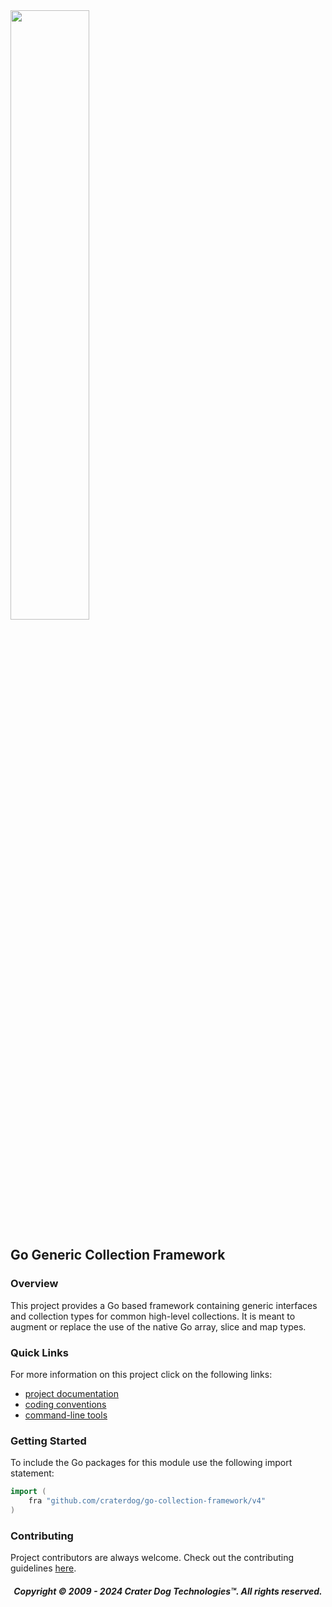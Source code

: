 <img src="https://craterdog.com/images/CraterDog.png" width="50%">

## Go Generic Collection Framework

### Overview
This project provides a Go based framework containing generic interfaces and
collection types for common high-level collections. It is meant to augment or
replace the use of the native Go array, slice and map types.

### Quick Links
For more information on this project click on the following links:
 * [project documentation](https://github.com/craterdog/go-collection-framework/wiki)
 * [coding conventions](https://github.com/craterdog/go-model-framework/wiki)
 * [command-line tools](https://github.com/craterdog/go-collection-tools/wiki)

### Getting Started
To include the Go packages for this module use the following import statement:
```go
import (
	fra "github.com/craterdog/go-collection-framework/v4"
)
```

### Contributing
Project contributors are always welcome. Check out the contributing guidelines
[here](https://github.com/craterdog/go-collection-framework/blob/main/.github/CONTRIBUTING.md).

<H5 align="center"> Copyright © 2009 - 2024  Crater Dog Technologies™. All rights reserved. </H5>

